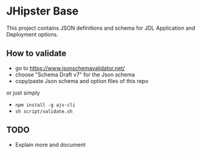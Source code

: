 # JHipster Base

This project contains JSON definitions and schema for JDL Application and Deployment options.

## How to validate
- go to https://www.jsonschemavalidator.net/
- choose "Schema Draft v7" for the Json schema
- copy/paste Json schema and option files of this repo

or just simply

- `npm install -g ajv-cli`
- `sh script/validate.sh`

## TODO
- Explain more and document

